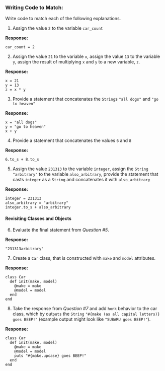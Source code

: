 ### Writing Code to Match:

Write code to match each of the following explanations.

1) Assign the value `2` to the variable `car_count`

**Response:**

```
car_count = 2
```

2) Assign the value `21` to the variable `x`, assign the value `13` to the variable `y`, assign the result of multiplying `x` and `y` to a new variable, `z`.

**Response:**

```
x = 21
y = 13
z = x * y
```

3) Provide a statement that concatenates the `String`s `"all dogs"` and `"go to heaven"`

**Response:**

```
x = "all dogs"
y = "go to heaven"
x + y
```

4) Provide a statement that concatenates the values `6` and `8`

**Response:**

```
6.to_s + 8.to_s
```

5) Assign the value `231313` to the variable `integer`, assign the `String` `"arbitrary"` to the variable `also_arbitrary`, provide the statement that casts `integer` as a `String` and concatenates it with `also_arbitrary`

**Response:**

```
integer = 231313
also_arbitrary = "arbitrary"
integer.to_s + also_arbitrary

```

#### Revisiting Classes and Objects

6) Evaluate the final statement from *Question #5*.

**Response:**

```
"231313arbitrary"
```

7) Create a `Car` class, that is constructed with `make` and `model` attributes.

**Response:**

```
class Car
  def init(make, model)
    @make = make
    @model = model
  end
end
```

8) Take the response from *Question #7* and add `honk` behavior to the car class, which by out`puts` the `String` `"#{make (as all capital letters)} goes BEEP!"` (example output might look like `"SUBARU goes BEEP!"`).

**Response:**

```
class Car
  def init(make, model)
    @make = make
    @model = model
    puts "#{make.upcase} goes BEEP!"
  end
end
```
